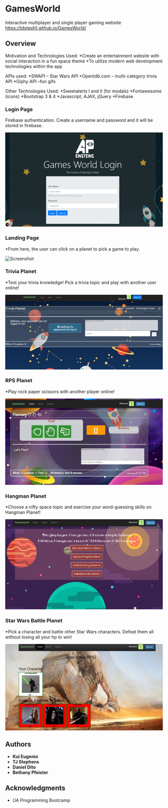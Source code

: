 # GamesWorld

Interactive multiplayer and single player gaming website
https://tdsteph1.github.io/GamesWorld/

## Overview

Motivation and Technologies Used:
*Create an entertainment website with social interaction in a fun space theme
*To utilize modern web development technologies within the app

APIs used:
*SWAPI – Star Wars API
*Opentdb.com – multi-category trivia API
*Giphy API –fun gifs

Other Technologies Used:
*Sweetalerts I and II (for modals)
*Fontawesome (icons)
*Bootstrap 3 & 4
*Javascript, AJAX, jQuery
*Firebase

### Login Page

Firebase authentication.  Create a username and password and it will be stored in firebase.

![Screenshot](assets/images/screenshot_login.JPG)

### Landing Page

*From here, the user can click on a planet to pick a game to play.

![Screenshot](assets/images/screenshot_landingpate.JPG)

### Trivia Planet

*Test your trivia knowledge! Pick a trivia topic and play with another user online!

![Screenshot](assets/images/screenshot_trivia.JPG)

### RPS Planet

*Play rock paper scissors with another player online!

![Screenshot](assets/images/screenshot_rps.JPG)


### Hangman Planet

*Choose a nifty space topic and exercise your word-guessing skills on Hangman Planet!

![Screenshot](assets/images/screenshot_hangman.JPG)

### Star Wars Battle Planet

*Pick a character and battle other Star Wars characters. Defeat them all without losing all your hp to win!

![Screenshot](assets/images/screenshot_starwars.JPG)

## Authors

* **Kui Eugenio** 
* **TJ Stephens** 
* **Daniel Dito** 
* **Bethany Pfeister** 

## Acknowledgments

* UA Programming Bootcamp
